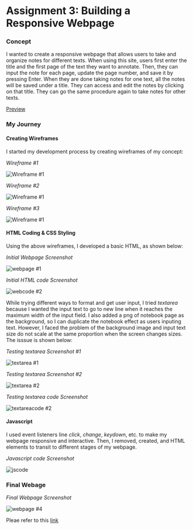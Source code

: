 # Assignment 3: Building a Responsive Webpage

### Concept
I wanted to create a responsive webpage that allows users to take and organize notes for different texts. When using this site, users first enter the title and the first page of the text they want to annotate. Then, they can input the note for each page, update the page number, and save it by pressing Enter. When they are done taking notes for one text, all the notes will be saved under a title. They can access and edit the notes by clicking on that title. They can go the same procedure again to take notes for other texts.  

[Preview](https://pangnasun.github.io/ConnectionsLab/Week-2/Assignment3_BuidingResponsiveWebsite/)

### My Journey

#### Creating Wireframes
I started my development process by creating wireframes of my concept:

*Wireframe #1*

![Wireframe #1](images/wireframe2.png)


*Wireframe #2*

![Wireframe #1](images/wireframe3.png)

*Wireframe #3*

![Wireframe #1](images/wireframe4.png)


#### HTML Coding & CSS Styling

Using the above wireframes, I developed a basic HTML, as shown below:

*Initial Webpage Screenshot*

![webpage #1](images/webpage_v1.PNG)

*Initial HTML code Screenshot*

![webcode #2](images/code_v1.PNG)

While trying different ways to format and get user input, I tried *textarea* because I wanted the input text to go to new line when it reaches the maximum width of the input field. I also added a png of notebook page as the background, so I can duplicate the notebook effect as users inputing text. However, I faced the problem of the background image and input text size do not scale at the same proportion when the screen changes sizes. The isssue is shown below:


*Testing textarea Screenshot #1*

![textarea #1](images/textarea1.PNG)

*Testing textarea Screenshot #2*

![textarea #2](images/textarea2.PNG)

*Testing textarea code Screenshot*

![textareacode #2](images/textareaCode1.PNG)

#### Javascript
I used event listeners line *click*, *change*, *keydown*, etc. to make my webpage responsive and interactive. Then, I removed, created, and HTML elements to transit to different stages of my webpage. 

*Javascript code Screenshot*

![jscode ](images/js_snip.png)

### Final Webage

*Final Webpage Screenshot*

![webpage #4](images/finalWebpage.png)

Pleae refer to this [link](https://pangnasun.github.io/ConnectionsLab/Week-2/Assignment3_BuidingResponsiveWebsite/)
